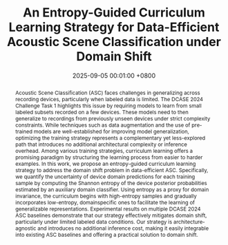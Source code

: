 ---
title:          "An Entropy-Guided Curriculum Learning Strategy for Data-Efficient Acoustic Scene Classification under Domain Shift"
date:           2025-09-05 00:01:00 +0800
selected:       true
pub:            "Workshop on Detection and Classification of Acoustic Scenes and Events (DCASE Workshop)"
pub_date:       "2025"
abstract: >-
  Acoustic Scene Classification (ASC) faces challenges in generalizing across recording devices, particularly when labeled data is limited. The DCASE 2024 Challenge Task 1 highlights this issue by requiring models to learn from small labeled subsets recorded on a few devices. These models need to then generalize to recordings from previously unseen devices under strict complexity constraints. While techniques such as data augmentation and the use of pre-trained models are well-established for improving model generalization, optimizing the training strategy represents a complementary yet less-explored path that introduces no additional architectural complexity or inference overhead. Among various training strategies, curriculum learning offers a promising paradigm by structuring the learning process from easier to harder examples. In this work, we propose an entropy-guided curriculum learning strategy to address the domain shift problem in data-efficient ASC. Specifically, we quantify the uncertainty of device domain predictions for each training sample by computing the Shannon entropy of the device posterior probabilities estimated by an auxiliary domain classifier. Using entropy as a proxy for domain invariance, the curriculum begins with high-entropy samples and gradually incorporates low-entropy, domainspecific ones to facilitate the learning of generalizable representations. Experimental results on multiple DCASE 2024 ASC baselines demonstrate that our strategy effectively mitigates domain shift, particularly under limited labeled data conditions. Our strategy is architecture-agnostic and introduces no additional inference cost, making it easily integrable into existing ASC baselines and offering a practical solution to domain shift.
cover:          /assets/images/covers/Dcase_2.png
authors:
- Peihong Zhang*
- Yuxuan Liu*
- Zhixin Li
- Rui Sang
- Yiqiang Cai
- Yizhou Tan
- Shengchen Li
links:
  Paper: https://arxiv.org/pdf/2509.11168
---
